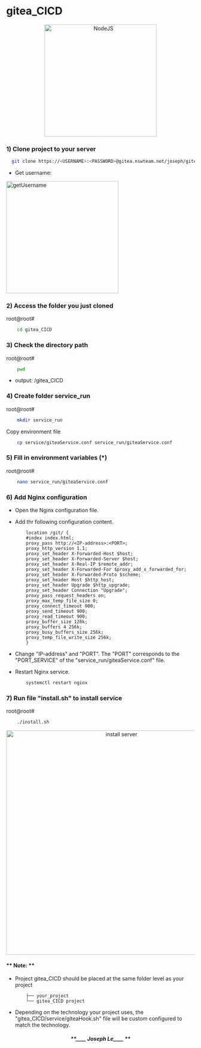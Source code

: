 # gitea_CICD

<div align="center"><img src="https://upload.wikimedia.org/wikipedia/commons/d/d9/Node.js_logo.svg" alt="NodeJS" width="300"></div>

### 1) Clone project to your server

```sh
  git clone https://<USERNAME>:<PASSWORD>@gitea.nswteam.net/joseph/gitea_CICD.git
```
- Get username:
<div><img src="https://i.ibb.co/pLR2BjH/image.png" alt="getUsername" width="300"></div>

### 2) Access the folder you just cloned

root@root#
  ```sh
      cd gitea_CICD
  ```

### 3) Check the directory path

root@root#
  ```sh
      pwd
  ```
- output: <path>/gitea_CICD

### 4) Create folder service_run

root@root#

  ```sh
      mkdir service_run
  ```
Copy environment file 
  ```sh
      cp service/giteaService.conf service_run/giteaService.conf
  ```

### 5) Fill in environment variables (\*)

root@root#
  ```sh
      nano service_run/giteaService.conf
  ```
### 6) Add Nginx configuration
- Open the Nginx configuration file.

- Add thr following configuration content.

  ```
      location /git/ {
      #index index.html;
      proxy_pass http://<IP-address>:<PORT>;
      proxy_http_version 1.1;
      proxy_set_header X-Forwarded-Host $host;
      proxy_set_header X-Forwarded-Server $host;
      proxy_set_header X-Real-IP $remote_addr;
      proxy_set_header X-Forwarded-For $proxy_add_x_forwarded_for;
      proxy_set_header X-Forwarded-Proto $scheme;
      proxy_set_header Host $http_host;
      proxy_set_header Upgrade $http_upgrade;
      proxy_set_header Connection "Upgrade";
      proxy_pass_request_headers on;
      proxy_max_temp_file_size 0;
      proxy_connect_timeout 900;
      proxy_send_timeout 900;
      proxy_read_timeout 900;
      proxy_buffer_size 128k;
      proxy_buffers 4 256k;
      proxy_busy_buffers_size 256k;
      proxy_temp_file_write_size 256k;
      }
  ```

- Change "IP-address" and "PORT". The "PORT" corresponds to the "PORT_SERVICE" of the "service_run/giteaService.conf" file.

- Restart Nginx service.
  ```sh
      systemctl restart nginx
  ```
### 7) Run file "install.sh" to install service

root@root#
  ```sh
      ./install.sh
  ```

<div align="center"><img src="https://i.ibb.co/VJHhb3y/install-Service.png" alt="install server" width="600"></div>

#### ** Note: **

- Project gitea_CICD should be placed at the same folder level as your project

  ```
      ├── your_project
      └── gitea_CICD project
  ```

- Depending on the technology your project uses, the "gitea_CICD/service/giteaHook.sh" file will be custom configured to match the technology.

<div align="center"><h4><i>**____ Joseph Le____ **</i></h4></div>
